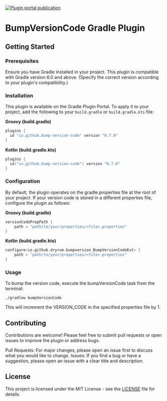 [![Plugin portal publication](https://img.shields.io/gradle-plugin-portal/v/io.github.dryrum.bump-version-code
)](https://plugins.gradle.org/plugin/io.github.dryrum.bump-version-code)

# BumpVersionCode Gradle Plugin

## Getting Started

### Prerequisites

Ensure you have Gradle installed in your project. This plugin is compatible with Gradle version 6.0 and above. (Specify the correct version according to your plugin's compatibility.)

### Installation

This plugin is available on the Gradle Plugin Portal. To apply it to your project, add the following to your `build.gradle` or `build.gradle.kts` file:

**Groovy (build.gradle)**
```groovy
plugins {
  id "io.github.bump-version-code" version "0.7.0"
}
```

**Kotlin (build.gradle.kts)**
```kotlin
plugins {
  id("io.github.bump-version-code") version "0.7.0"
}
```

### Configuration
By default, the plugin operates on the gradle.properties file at the root of your project. If your version code is stored in a different properties file, configure the plugin as follows:

**Groovy (build.gradle)**
```groovy
versionCodePropPath {
    path = "path/to/your/properties/<file>.properties"
}
```

**Kotlin (build.gradle.kts)**
```kotlin
configure<io.github.dryrum.bumpversion.BumpVersionCodeExt> {
    path = "path/to/your/properties/<file>.properties"
}
```

### Usage
To bump the version code, execute the bumpVersionCode task from the terminal:
```shell
./gradlew bumpVersionCode
```
This will increment the VERSION_CODE in the specified properties file by 1.

## Contributing
Contributions are welcome! Please feel free to submit pull requests or open issues to improve the plugin or address bugs.

Pull Requests: For major changes, please open an issue first to discuss what you would like to change.
Issues: If you find a bug or have a suggestion, please open an issue with a clear title and description.

## License

This project is licensed under the MIT License - see the [LICENSE](../LICENSE.txt) file for details.